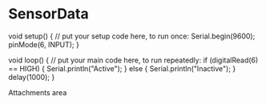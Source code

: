 # SensorData
void setup() {
  // put your setup code here, to run once:
  Serial.begin(9600);
  pinMode(6, INPUT);
}

void loop() {
  // put your main code here, to run repeatedly:
  if (digitalRead(6) == HIGH) {
    Serial.println("Active");
  }
  else {
    Serial.println("Inactive");
  }
  delay(1000);
}

Attachments area
